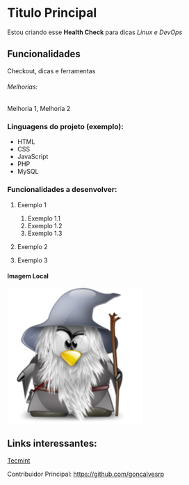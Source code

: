 # Titulo Principal 

Estou criando esse **Health Check** para dicas *Linux e DevOps*

## Funcionalidades

Checkout, dicas e ferramentas

###### Melhorias: 

Melhoria 1, Melhoria 2

### Linguagens do projeto (exemplo):

* HTML
* CSS
* JavaScript
* PHP
* MySQL

### Funcionalidades a desenvolver:

1. Exemplo 1
    1. Exemplo 1.1
    2. Exemplo 1.2
    3. Exemplo 1.3
2. Exemplo 2

3. Exemplo 3

#### Imagem Local

![Tux Gandalf](img/tux-gandalf.png)

## Links interessantes:

[Tecmint](https://www.tecmint.com/)

Contribuidor Principal: https://github.com/goncalvesrp 

